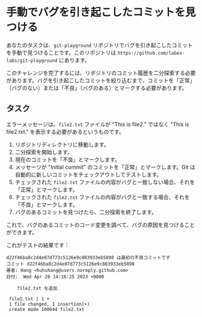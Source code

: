 # 手動でバグを引き起こしたコミットを見つける

あなたのタスクは、`git-playground` リポジトリでバグを引き起こしたコミットを手動で見つけることです。このリポジトリは `https://github.com/labex-labs/git-playground` にあります。

このチャレンジを完了するには、リポジトリのコミット履歴を二分探索する必要があります。バグを引き起こしたコミットを絞り込むまで、コミットを「正常」（バグのない）または「不良」（バグのある）とマークする必要があります。

## タスク

エラーメッセージは、`file2.txt` ファイルが "This is file2." ではなく "This is file2.txt." を表示する必要があるというものです。

1. リポジトリディレクトリに移動します。
2. 二分探索を開始します。
3. 現在のコミットを「不良」とマークします。
4. メッセージが "Initial commit" のコミットを「正常」とマークします。Git は自動的に新しいコミットをチェックアウトしてテストします。
5. チェックされた `file2.txt` ファイルの内容がバグと一致しない場合、それを「正常」とマークします。
6. チェックされた `file2.txt` ファイルの内容がバグと一致する場合、それを「不良」とマークします。
7. バグのあるコミットを見つけたら、二分探索を終了します。

これで、バグのあるコミットのコード変更を調べて、バグの原因を見つけることができます。

これがテストの結果です：

```
d22f46ba8c2d4e07d773c5126e9c803933eb5898 は最初の不良コミットです
コミット d22f46ba8c2d4e07d773c5126e9c803933eb5898
著者: Hang <huhuhang@users.noreply.github.com>
日付:  Wed Apr 26 14:16:25 2023 +0800

    file2.txt を追加

 file2.txt | 1 +
 1 file changed, 1 insertion(+)
 create mode 100644 file2.txt
```

